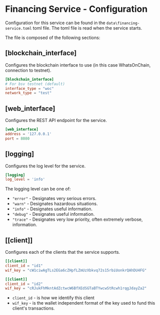 # Financing Service - Configuration

Configuration for this service can be found in the `data\financing-service.toml` toml file.
The toml file is read when the service starts.

The file is composed of the following sections:

## [blockchain_interface]
Configures the blockchain interface to use (in this case WhatsOnChain, connection to testnet).
```TOML
[blockchain_interface]
# For bsv testnet (default)
interface_type = "woc"
network_type = "test"
```
## [web_interface]
Configures the REST API endpoint for the service.
```TOML
[web_interface]
address = '127.0.0.1'
port = 8080
```
## [logging]
Configures the log level for the service.
```TOML
[logging]
log_level = 'info'
```
The logging level can be one of:
* `"error"` - Designates very serious errors.
* `"warn"` - Designates hazardous situations.
* `"info"` - Designates useful information.
* `"debug"` - Designates useful information.
* `"trace"` - Designates very low priority, often extremely verbose, information.


## [[client]]
Configures each of the clients that the service supports.

```TOML
[[client]]
client_id = "id1"
wif_key = "cW1ciwAgTLs2EGa6cZHpfLZmUzXbkvq72s15rbiUonkrQAhDU4FG"

[[client]]
client_id = "id2"
wif_key = "cRJukFhMkntAdZctwcW6BfXEdSGTaBTYwcwStRcwh1rqgJdayZa2"
```
* `client_id` - is how we identify this client
* `wif_key` - is the wallet independent format of the key used to fund this client's transactions.